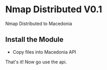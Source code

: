 # Nmap Distributed V0.1

Nmap Distributed to Macedonia

## Install the Module

* Copy files into Macedonia API


That's it! Now go use the api.
